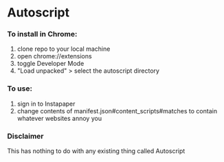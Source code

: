 # Autoscript

### To install in Chrome:
1. clone repo to your local machine
1. open chrome://extensions
1. toggle Developer Mode
1. "Load unpacked" > select the autoscript directory

### To use:
1. sign in to Instapaper
1. change contents of manifest.json#content\_scripts#matches to contain whatever websites annoy you

### Disclaimer

This has nothing to do with any existing thing called Autoscript
